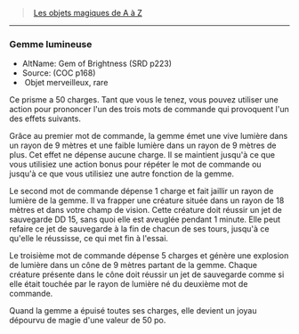 ﻿---
!MagicItem
Type: Objet merveilleux
Rarity: rare
Id: magicitems_az_hd.md#gemme-lumineuse
ParentLink: magicitems_az_hd.md#les-objets-magiques-de-a-à-z
Name: Gemme lumineuse
ParentName: Les objets magiques de A à Z
NameLevel: 3
AltName: Gem of Brightness (SRD p223)
Source: (COC p168)
Attributes:
  Name: Gemme lumineuse
  Markdown: >+
    ### <!--Name-->Gemme lumineuse<!--/Name-->


    - AltName: <!--AltName-->Gem of Brightness (SRD p223)<!--/AltName-->

    - Source: <!--Source-->(COC p168)<!--/Source-->

    -  <!--Type-->Objet merveilleux<!--/Type-->, <!--Rarity-->rare<!--/Rarity-->


    Ce prisme a 50 charges. Tant que vous le tenez, vous pouvez utiliser une action pour prononcer l'un des trois mots de commande qui provoquent l'un des effets suivants.


    Grâce au premier mot de commande, la gemme émet une vive lumière dans un rayon de 9 mètres et une faible lumière dans un rayon de 9 mètres de plus. Cet effet ne dépense aucune charge. Il se maintient jusqu'à ce que vous utilisiez une action bonus pour répéter le mot de commande ou jusqu'à ce que vous utilisiez une autre fonction de la gemme.


    Le second mot de commande dépense 1 charge et fait jaillir un rayon de lumière de la gemme. Il va frapper une créature située dans un rayon de 18 mètres et dans votre champ de vision. Cette créature doit réussir un jet de sauvegarde DD 15, sans quoi elle est aveuglée pendant 1 minute. Elle peut refaire ce jet de sauvegarde à la fin de chacun de ses tours, jusqu'à ce qu'elle le réussisse, ce qui met fin à l'essai.


    Le troisième mot de commande dépense 5 charges et génère une explosion de lumière dans un cône de 9 mètres partant de la gemme. Chaque créature présente dans le cône doit réussir un jet de sauvegarde comme si elle était touchée par le rayon de lumière né du deuxième mot de commande.


    Quand la gemme a épuisé toutes ses charges, elle devient un joyau dépourvu de magie d'une valeur de 50 po.

  AltName: Gem of Brightness (SRD p223)
  Source: (COC p168)
  Type: Objet merveilleux
  Rarity: rare
AttributesDictionary: >+
  Name: Gemme lumineuse

  Markdown: >+

    ### <!--Name-->Gemme lumineuse<!--/Name-->





    - AltName: <!--AltName-->Gem of Brightness (SRD p223)<!--/AltName-->



    - Source: <!--Source-->(COC p168)<!--/Source-->



    -  <!--Type-->Objet merveilleux<!--/Type-->, <!--Rarity-->rare<!--/Rarity-->





    Ce prisme a 50 charges. Tant que vous le tenez, vous pouvez utiliser une action pour prononcer l'un des trois mots de commande qui provoquent l'un des effets suivants.





    Grâce au premier mot de commande, la gemme émet une vive lumière dans un rayon de 9 mètres et une faible lumière dans un rayon de 9 mètres de plus. Cet effet ne dépense aucune charge. Il se maintient jusqu'à ce que vous utilisiez une action bonus pour répéter le mot de commande ou jusqu'à ce que vous utilisiez une autre fonction de la gemme.





    Le second mot de commande dépense 1 charge et fait jaillir un rayon de lumière de la gemme. Il va frapper une créature située dans un rayon de 18 mètres et dans votre champ de vision. Cette créature doit réussir un jet de sauvegarde DD 15, sans quoi elle est aveuglée pendant 1 minute. Elle peut refaire ce jet de sauvegarde à la fin de chacun de ses tours, jusqu'à ce qu'elle le réussisse, ce qui met fin à l'essai.





    Le troisième mot de commande dépense 5 charges et génère une explosion de lumière dans un cône de 9 mètres partant de la gemme. Chaque créature présente dans le cône doit réussir un jet de sauvegarde comme si elle était touchée par le rayon de lumière né du deuxième mot de commande.





    Quand la gemme a épuisé toutes ses charges, elle devient un joyau dépourvu de magie d'une valeur de 50 po.



  AltName: Gem of Brightness (SRD p223)

  Source: (COC p168)

  Type: Objet merveilleux

  Rarity: rare

---
> [Les objets magiques de A à Z](hd_magicitems_az_les_objets_magiques_de_a_a_z.md)

---

### Gemme lumineuse

- AltName: Gem of Brightness (SRD p223)
- Source: (COC p168)
-  Objet merveilleux, rare

Ce prisme a 50 charges. Tant que vous le tenez, vous pouvez utiliser une action pour prononcer l'un des trois mots de commande qui provoquent l'un des effets suivants.

Grâce au premier mot de commande, la gemme émet une vive lumière dans un rayon de 9 mètres et une faible lumière dans un rayon de 9 mètres de plus. Cet effet ne dépense aucune charge. Il se maintient jusqu'à ce que vous utilisiez une action bonus pour répéter le mot de commande ou jusqu'à ce que vous utilisiez une autre fonction de la gemme.

Le second mot de commande dépense 1 charge et fait jaillir un rayon de lumière de la gemme. Il va frapper une créature située dans un rayon de 18 mètres et dans votre champ de vision. Cette créature doit réussir un jet de sauvegarde DD 15, sans quoi elle est aveuglée pendant 1 minute. Elle peut refaire ce jet de sauvegarde à la fin de chacun de ses tours, jusqu'à ce qu'elle le réussisse, ce qui met fin à l'essai.

Le troisième mot de commande dépense 5 charges et génère une explosion de lumière dans un cône de 9 mètres partant de la gemme. Chaque créature présente dans le cône doit réussir un jet de sauvegarde comme si elle était touchée par le rayon de lumière né du deuxième mot de commande.

Quand la gemme a épuisé toutes ses charges, elle devient un joyau dépourvu de magie d'une valeur de 50 po.


